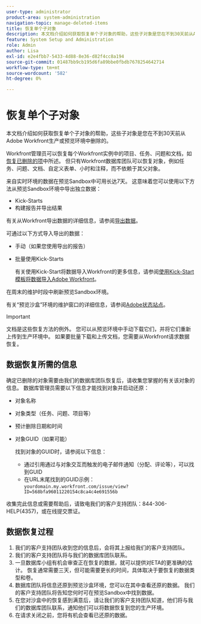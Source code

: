 ```yaml
---
user-type: administrator
product-area: system-administration
navigation-topic: manage-deleted-items
title: 恢复单个子对象
description: 本文档介绍如何获取恢复单个子对象的帮助，这些子对象是您在不到30天前从Adobe Workfront生产或预览环境中删除的。
feature: System Setup and Administration
role: Admin
author: Lisa
exl-id: e2e4fbb7-5433-4d88-8e36-d82f4cc8a194
source-git-commit: 01487bb9cb195d6fa89bbe0fbdb7678254642714
workflow-type: tm+mt
source-wordcount: '582'
ht-degree: 0%

---
```


# 恢复单个子对象

本文档介绍如何获取恢复单个子对象的帮助，这些子对象是您在不到30天前从Adobe Workfront生产或预览环境中删除的。

Workfront管理员可以恢复每个Workfront实例中的项目、任务、问题和文档，如[恢复已删除的项](../../../administration-and-setup/manage-workfront/manage-deleted-items/restore-deleted-items.md)中所述。 但只有Workfront数据库团队可以恢复对象，例如任务、问题、文档、自定义表单、小时和注释，而不依赖于其父对象。

来自实时环境的数据在预览Sandbox中可用长达7天。 这意味着您可以使用以下方法从预览Sandbox环境中导出独立数据：

* Kick-Starts
* 构建报告并导出结果

有关从Workfront导出数据的详细信息，请参阅[导出数据](../../../reports-and-dashboards/reports/creating-and-managing-reports/export-data.md)。

可通过以下方式导入导出的数据：

* 手动（如果您使用导出的报告）
* 批量使用Kick-Starts

  有关使用Kick-Start将数据导入Workfront的更多信息，请参阅[使用Kick-Start模板将数据导入Adobe Workfront](../../../administration-and-setup/manage-workfront/using-kick-starts/import-data-via-kickstarts.md)。

在周末的维护时段中刷新预览Sandbox环境。

有关“预览沙盒”环境的维护窗口的详细信息，请参阅[Adobe状态站点](https://status.adobe.com)。

>[!IMPORTANT]
>
>文档是这些恢复方法的例外。 您可以从预览环境中手动下载它们，并将它们重新上传到生产环境中。 如果要批量下载和上传文档，您需要从Workfront请求数据恢复。

## 数据恢复所需的信息

确定已删除的对象需要由我们的数据库团队恢复后，请收集您掌握的有关该对象的信息。 数据库管理员需要以下信息才能找到对象并启动还原：

* 对象名称
* 对象类型（任务、问题、项目等）
* 预计删除日期和时间
* 对象GUID（如果可能）

  找到对象的GUID时，请参阅以下信息：

   * 通过引用通过与对象交互而触发的电子邮件通知（分配、评论等），可以找到GUID
   * 在URL末尾找到的GUID示例： `yourdomain.my.workfront.com/issue/view?ID=568bfa96011220154c8ca4c4e691556b`

收集完此信息或需要帮助后，请致电我们的客户支持团队：844-306-HELP(4357)，或在线提交票证。

## 数据恢复过程

1. 我们的客户支持团队收到您的信息后，会将其上报给我们的客户支持团队。
1. 我们的客户支持团队将与我们的数据库团队联系。
1. 一旦数据库小组有机会审查正在恢复的数据，就可以提供对ETA的更准确的估计。 恢复通常需要三天，但可能需要更长的时间，具体取决于要恢复的数据类型和卷。
1. 数据库团队将信息还原到预览沙盒环境，您可以在其中查看还原的数据。 我们的客户支持团队将告知您何时可在预览Sandbox中找到数据。
1. 在您对沙盒中的恢复感到满意后，请让我们的客户支持团队知道，他们将与我们的数据库团队联系，通知他们可以将数据恢复到您的生产环境。
1. 在请求关闭之前，您将有机会查看已还原的数据。
